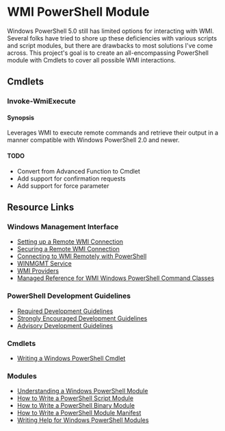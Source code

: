 # WMI PowerShell Module
Windows PowerShell 5.0 still has limited options for interacting with WMI.  Several folks have tried to shore up these deficiencies with various scripts and script modules, but there are drawbacks to most solutions I've come across.  This project's goal is to create an all-encompassing PowerShell module with Cmdlets to cover all possible WMI interactions.

## Cmdlets

### Invoke-WmiExecute

#### Synopsis
Leverages WMI to execute remote commands and retrieve their output in a manner compatible with Windows PowerShell 2.0 and newer.

#### TODO
- Convert from Advanced Function to Cmdlet
- Add support for confirmation requests
- Add support for force parameter 

## Resource Links
### Windows Management Interface
- [Setting up a Remote WMI Connection](https://msdn.microsoft.com/en-us/library/aa822854.aspx)
- [Securing a Remote WMI Connection](https://msdn.microsoft.com/en-us/library/aa393266.aspx)
- [Connecting to WMI Remotely with PowerShell](https://msdn.microsoft.com/en-us/library/ee309377.aspx)
- [WINMGMT Service](https://msdn.microsoft.com/en-us/library/aa394525.aspx)
- [WMI Providers](https://msdn.microsoft.com/en-us/library/aa394570.aspx)
- [Managed Reference for WMI Windows PowerShell Command Classes](https://msdn.microsoft.com/en-us/library/ee309379.aspx)

### PowerShell Development Guidelines
- [Required Development Guidelines](https://msdn.microsoft.com/en-us/library/dd878270.aspx)
- [Strongly Encouraged Development Guidelines](https://msdn.microsoft.com/en-us/library/dd878270.aspx)
- [Advisory Development Guidelines](https://msdn.microsoft.com/en-us/library/dd878291.aspx)

### Cmdlets
- [Writing a Windows PowerShell Cmdlet](https://msdn.microsoft.com/en-us/library/dd878294.aspx)

### Modules
- [Understanding a Windows PowerShell Module](https://msdn.microsoft.com/en-us/library/dd878324.aspx)
- [How to Write a PowerShell Script Module](https://msdn.microsoft.com/en-us/library/dd878340.aspx)
- [How to Write a PowerShell Binary Module](https://msdn.microsoft.com/en-us/library/dd878342.aspx)
- [How to Write a PowerShell Module Manifest](https://msdn.microsoft.com/en-us/library/dd878337.aspx)
- [Writing Help for Windows PowerShell Modules](https://msdn.microsoft.com/en-us/library/dd878343.aspx)
